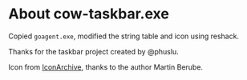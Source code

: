 # About cow-taskbar.exe

Copied `goagent.exe`, modified the string table and icon using reshack.

Thanks for the taskbar project created by @phuslu.

Icon from [IconArchive](http://www.iconarchive.com/show/animal-icons-by-martin-berube/cow-icon.html), thanks to the author Martin Berube.

